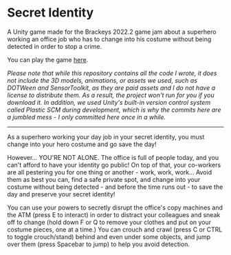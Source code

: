 # Secret Identity
A Unity game made for the Brackeys 2022.2 game jam about a superhero working an office job who has to change into his costume without being detected in order to stop a crime.

You can play the game [here](https://hadidanial.itch.io/secret-identity).


*Please note that while this repository contains all the code I wrote, it does not include the 3D models, animations, or assets we used, 
such as DOTWeen and SensorToolkit, as they are paid assets and I do not have a license to distribute them. 
As a result, the project won't run for you if you download it. 
In addition, we used Unity's built-in version control system called Plastic SCM during development, which is why the commits here are a jumbled mess - I only committed here once in a while.*

------------------------------

As a superhero working your day job in your secret identity, you must change into your hero costume and go save the day!

However... YOU'RE NOT ALONE. The office is full of people today, and you can't afford to have your identity go public! On top of that, your co-workers are all pestering you for one thing or another - work, work, work... Avoid them as best you can, find a safe private spot, and change into your costume without being detected - and before the time runs out - to save the day and preserve your secret identity!

You can use your powers to secretly disrupt the office's copy machines and the ATM (press E to interact) in order to distract your colleagues and sneak off to change (hold down F or Q to remove your clothes and put on your costume pieces, one at a time.) You can crouch and crawl (press C or CTRL to toggle crouch/stand) behind and even under some objects, and jump over them (press Spacebar to jump) to help you avoid detection.
